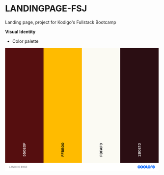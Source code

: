 # LANDINGPAGE-FSJ
Landing page, project for Kodigo's Fullstack Bootcamp

**Visual Identity**

- Color palette

<img src="LANDING PAGE.png" alt="COLORPALETTE" width="500" height="400">
